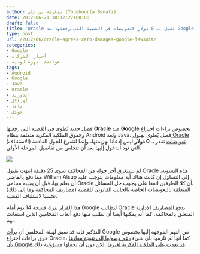 ```yaml
---
author: يوغرطة بن علي (Youghourta Benali)
date: 2012-06-21 18:12:27+00:00
draft: false
title: 'Oracle تقبل بـ 0 دولار كتعويضات في القضية التي رفعتها ضد Google ولكن...  '
type: post
url: /2012/06/oracle-agrees-zero-damages-google-lawsuit/
categories:
- Google
- أخبار الشركات
- هواتف/ أجهزة لوحية
tags:
- Android
- Google
- Java
- oracle
- أندوريد
- أوراكل
- جافا
- جوجل
---
```


فصل جديد يُطوى في القضية التي رفعتها **Oracle** ضد **Google** بخصوص براءات اختراع وحقوق الملكية الفكرية متعلقة بنظام Android ولغة Java. فصل يُطوى [بقبول Oracle تعويضات](http://www.zdnet.com/blog/btl/google-paying-0-in-statutory-damages-as-oracle-plans-appeal/80407) تقدر بـ **0 دولار** ليس إذعانا بهزيمتها، وإنما لتتفرغ للجول القادمة (الاستئناف) التي تود الدخول إليها بعد أن تتخلص من تفاصيل المرحلة الأولى.




[![](https://www.it-scoop.com/wp-content/uploads/2012/06/google-oracle.jpg)
](https://www.it-scoop.com/wp-content/uploads/2012/06/google-oracle.jpg)




لم تستغرق آخر جولة من المحاكمة سوى 25 دقيقة انتهت بقبول Oracle هذه التسوية، مما دفع بالقاضي William Alsup إلى التساؤل إن كانت هناك أية معلومات يتوجب عليه أن يعلم بها، قبل أن يجيبه محامي Oracle بأن كلا الطرفين اتفقا على وجوب حل المسائل المتعلقة بالتعويضات الخاصة بالجانب القانوني للقضية (مصاريف المحاكمة وما إلى ذلك) تحسبا لاستئناف القضية.




هذا القرار يترك فسحة 14 يوم أمام Google لتطالب Oracle بدفع المصاريف الإدارية المتعلق بالمحاكمة، كما أنه يمكنها أيضا أن تطلب منها دفع أتعاب المحامين الذين استعانت بهم.




للتذكير فإنه قد سبق لهيئة المحلفين أن [برأت](https://www.it-scoop.com/2012/05/google-oracle-patents/) Google من التهم الموجهة إليها بخصوص خرق براءات اختراع Oracle، كما أنها لم تلزمها بأي شيء [رغم وصولها إلى نتيجة مفادها بأن Google قد تعدت على الملكية الفكرية لغيرها](https://www.it-scoop.com/2012/05/android-news/#more-10787)، لكن دون أن تحملها مسؤولية ذلك.
